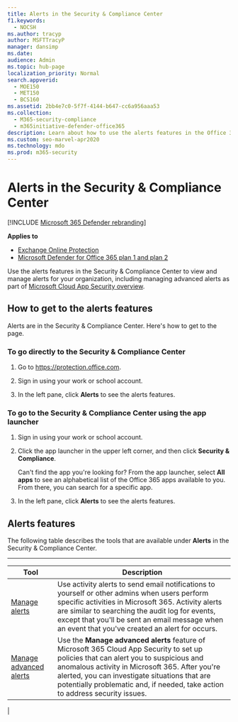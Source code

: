 ```yaml
---
title: Alerts in the Security & Compliance Center
f1.keywords: 
  - NOCSH
ms.author: tracyp
author: MSFTTracyP
manager: dansimp
ms.date: 
audience: Admin
ms.topic: hub-page
localization_priority: Normal
search.appverid: 
  - MOE150
  - MET150
  - BCS160
ms.assetid: 2bb4e7c0-5f7f-4144-b647-cc6a956aaa53
ms.collection: 
  - M365-security-compliance
  - m365initiative-defender-office365
description: Learn about how to use the alerts features in the Office 365 Security & Compliance Center to view and manage alerts, including managing advanced alerts.
ms.custom: seo-marvel-apr2020
ms.technology: mdo
ms.prod: m365-security
---
```


# Alerts in the Security & Compliance Center

[!INCLUDE [Microsoft 365 Defender rebranding](../includes/microsoft-defender-for-office.md)]

**Applies to**
- [Exchange Online Protection](exchange-online-protection-overview.md)
- [Microsoft Defender for Office 365 plan 1 and plan 2](office-365-atp.md)

Use the alerts features in the Security & Compliance Center to view and manage alerts for your organization, including managing advanced alerts as part of [Microsoft Cloud App Security overview](/cloud-app-security/what-is-cloud-app-security).

## How to get to the alerts features

Alerts are in the Security & Compliance Center. Here's how to get to the page.

### To go directly to the Security & Compliance Center

1. Go to <https://protection.office.com>.

2. Sign in using your work or school account.

3. In the left pane, click **Alerts** to see the alerts features.

### To go to the Security & Compliance Center using the app launcher

1. Sign in using your work or school account.

2. Click the app launcher in the upper left corner, and then click **Security & Compliance**.

   Can't find the app you're looking for? From the app launcher, select **All apps** to see an alphabetical list of the Office 365 apps available to you. From there, you can search for a specific app.

3. In the left pane, click **Alerts** to see the alerts features.

## Alerts features

The following table describes the tools that are available under **Alerts** in the Security & Compliance Center.

****

|Tool|Description|
|---|---|
|[Manage alerts](../../compliance/create-activity-alerts.md)|Use activity alerts to send email notifications to yourself or other admins when users perform specific activities in Microsoft 365. Activity alerts are similar to searching the audit log for events, except that you'll be sent an email message when an event that you've created an alert for occurs.|
|[Manage advanced alerts](/cloud-app-security/what-is-cloud-app-security)|Use the **Manage advanced alerts** feature of Microsoft 365 Cloud App Security to set up policies that can alert you to suspicious and anomalous activity in Microsoft 365. After you're alerted, you can investigate situations that are potentially problematic and, if needed, take action to address security issues.|
|